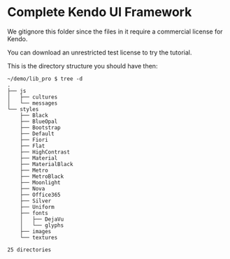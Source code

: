 # Complete Kendo UI Framework

We gitignore this folder since the files in it require a commercial license for
Kendo.

You can download an unrestricted test license to try the tutorial.

This is the directory structure you should have then:

```
~/demo/lib_pro $ tree -d
.
├── js
│   ├── cultures
│   └── messages
└── styles
    ├── Black
    ├── BlueOpal
    ├── Bootstrap
    ├── Default
    ├── Fiori
    ├── Flat
    ├── HighContrast
    ├── Material
    ├── MaterialBlack
    ├── Metro
    ├── MetroBlack
    ├── Moonlight
    ├── Nova
    ├── Office365
    ├── Silver
    ├── Uniform
    ├── fonts
    │   ├── DejaVu
    │   └── glyphs
    ├── images
    └── textures

25 directories
```
